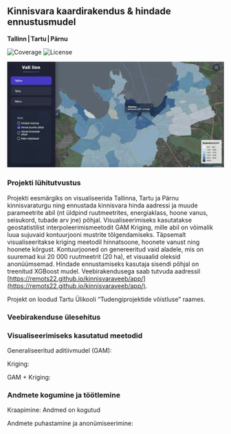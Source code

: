 ## Kinnisvara kaardirakendus & hindade ennustusmudel
**Tallinn | Tartu | Pärnu**

![Coverage](https://img.shields.io/codecov/c/github/remots22/kinnisvaraveeb)
![License](https://img.shields.io/github/license/remots22/kinnisvaraveeb)

![Demo GIF](test.png)
### Projekti lühitutvustus

Projekti eesmärgiks on visualiseerida Tallinna, Tartu ja Pärnu kinnisvaraturgu ning ennustada kinnisvara hinda aadressi ja muude parameetrite abil (nt üldpind ruutmeetrites, energiaklass, hoone vanus, seisukord, tubade arv jne) põhjal. Visualiseerimiseks kasutatakse geostatistilist interpoleerimismeetodit GAM Kriging, mille abil on võimalik luua sujuvaid kontuurjooni mustrite tõlgendamiseks. Täpsemalt visualiseeritakse kriging meetodil hinnatsoone, hoonete vanust ning hoonete kõrgust. Kontuurjooned on genereeritud vaid aladele, mis on suuremad kui 20 000 ruutmeetrit (20 ha), et visuaalid oleksid anonüümsemad. Hindade ennustamiseks kasutaja sisendi põhjal on treenitud XGBoost mudel. Veebirakendusega saab tutvuda aadressil [https://remots22.github.io/kinnisvaraveeb/app/](https://remots22.github.io/kinnisvaraveeb/app/).

Projekt on loodud Tartu Ülikooli “Tudengiprojektide võistluse” raames.

### Veebirakenduse ülesehitus

### Visualiseerimiseks kasutatud meetodid

Generaliseeritud aditiivmudel (GAM):

Kriging:

GAM + Kriging:

### Andmete kogumine ja töötlemine

Kraapimine: Andmed on kogutud

Andmete puhastamine ja anonümiseerimine:
